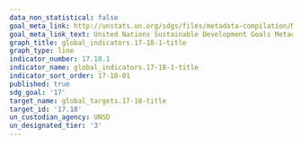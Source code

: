 ```yaml
---
data_non_statistical: false
goal_meta_link: http://unstats.un.org/sdgs/files/metadata-compilation/Metadata-Goal-17.pdf
goal_meta_link_text: United Nations Sustainable Development Goals Metadata (pdf 468kB)
graph_title: global_indicators.17-18-1-title
graph_type: line
indicator_number: 17.18.1
indicator_name: global_indicators.17-18-1-title
indicator_sort_order: 17-18-01
published: true
sdg_goal: '17'
target_name: global_targets.17-18-title
target_id: '17.18'
un_custodian_agency: UNSD
un_designated_tier: '3'
---
```

